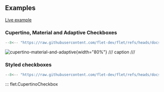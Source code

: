 ## Examples

[Live example](https://flet-controls-gallery.fly.dev/input/cupertinocheckbox)

### Cupertino, Material and Adaptive Checkboxes

```python
--8<-- "https://raw.githubusercontent.com/flet-dev/flet/refs/heads/docs/fix-links/sdk/python/examples/controls/cupertino-checkbox/cupertino-material-and-adaptive.py"
```

![cupertino-material-and-adaptive](https://raw.githubusercontent.com/flet-dev/flet/docs/fix-links/sdk/python/examples/controls/cupertino-checkbox/media/cupertino-material-and-adaptive.png){width="80%"}
/// caption
///

### Styled checkboxes

```python
--8<-- "https://raw.githubusercontent.com/flet-dev/flet/refs/heads/docs/fix-links/sdk/python/examples/controls/cupertino-checkbox/styled.py"
```

::: flet.CupertinoCheckbox
